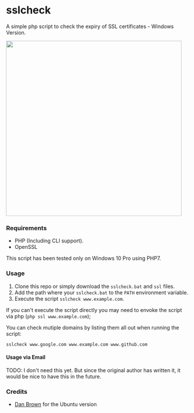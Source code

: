 # sslcheck

A simple php script to check the expiry of SSL certificates - Windows Version.

<a href="https://asciinema.org/a/105703" target="_blank"><img src="https://asciinema.org/a/105703.png" width="480"/></a>

### Requirements

* PHP (Including CLI support).
* OpenSSL

This script has been tested only on Windows 10 Pro using PHP7.

### Usage

1. Clone this repo or simply download the `sslcheck.bat` and `ssl` files.
2. Add the path where your `sslcheck.bat` to the `PATH` environment variable.
3. Execute the script `sslcheck www.example.com`.

If you can't execute the script directly you may need to envoke the script via php (`php ssl www.example.com`);

You can check mutiple domains by listing them all out when running the script:

```
sslcheck www.google.com www.example.com www.github.com
```

#### Usage via Email

TODO: I don't need this yet. But since the original author has written it, it would be nice to have this in the future.

### Credits
- [Dan Brown](https://github.com/ssddanbrown) for the Ubuntu version
